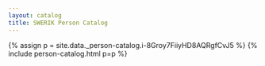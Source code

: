```yaml
---
layout: catalog
title: SWERIK Person Catalog
---
```

{% assign p = site.data._person-catalog.i-8Groy7FiiyHD8AQRgfCvJ5 %}
{% include person-catalog.html p=p %}

